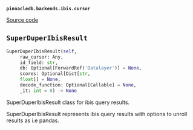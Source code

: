 **`pinnacledb.backends.ibis.cursor`** 

[Source code](https://github.com/SuperDuperDB/pinnacledb/blob/main/pinnacledb/backends/ibis/cursor.py)

## `SuperDuperIbisResult` 

```python
SuperDuperIbisResult(self,
     raw_cursor: Any,
     id_field: str,
     db: Optional[ForwardRef('Datalayer')] = None,
     scores: Optional[Dict[str,
     float]] = None,
     decode_function: Optional[Callable] = None,
     _it: int = 0) -> None
```
SuperDuperIbisResult class for ibis query results.

SuperDuperIbisResult represents ibis query results with options
to unroll results as i.e pandas.

